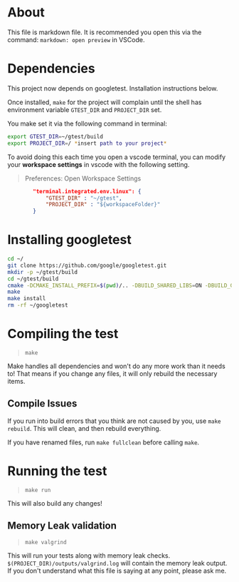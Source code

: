 # About

This file is markdown file. It is recommended you open this via the command: `markdown: open preview` in VSCode.

# Dependencies

This project now depends on googletest. Installation instructions below.

Once installed, `make` for the project will complain until the shell has environment variable `GTEST_DIR` and `PROJECT_DIR` set.

You make set it via the following command in terminal:
```bash
export GTEST_DIR=~/gtest/build
export PROJECT_DIR=/ *insert path to your project*
```

To avoid doing this each time you open a vscode terminal, you can modify your **workspace settings** in vscode with the following setting.
> Preferences: Open Workspace Settings
```json
		"terminal.integrated.env.linux": {
			"GTEST_DIR" : "~/gtest",
			"PROJECT_DIR" : "${workspaceFolder}"
		}
```

# Installing googletest

```bash
cd ~/
git clone https://github.com/google/googletest.git
mkdir -p ~/gtest/build
cd ~/gtest/build
cmake -DCMAKE_INSTALL_PREFIX=$(pwd)/.. -DBUILD_SHARED_LIBS=ON -DBUILD_GMOCK=OFF -DINSTALL_GTEST=ON ../../googletest/
make
make install
rm -rf ~/googletest
```

# Compiling the test
> `make`

Make handles all dependencies and won't do any more work than it needs to! That means if you change any files, it will only rebuild the necessary items.

## Compile Issues
If you run into build errors that you think are not caused by you, use `make rebuild`. This will clean, and then rebuild everything.

If you have renamed files, run `make fullclean` before calling `make`.

# Running the test

> `make run`

This will also build any changes!

## Memory Leak validation
> `make valgrind`

This will run your tests along with memory leak checks. `$(PROJECT_DIR)/outputs/valgrind.log` will contain the memory leak output. If you don't understand what this file is saying at any point, please ask me.
